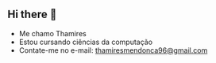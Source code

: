## Hi there 👋

- Me chamo Thamires
- Estou cursando ciências da computação
- Contate-me no e-mail: thamiresmendonca96@gmail.com
